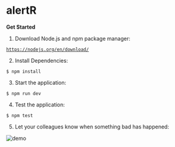 # alertR

<b>Get Started</b>

1. Download Node.js and npm package manager:

<code>https://nodejs.org/en/download/</code>

2. Install Dependencies:

```
$ npm install
```

3. Start the application:

```
$ npm run dev
```

4. Test the application:

```
$ npm test
```

5. Let your colleagues know when something bad has happened:

![demo](http://g.recordit.co/cziKJwlF9h.gif)

